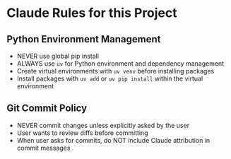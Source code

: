 # Claude Rules for this Project

## Python Environment Management
- NEVER use global pip install
- ALWAYS use `uv` for Python environment and dependency management
- Create virtual environments with `uv venv` before installing packages
- Install packages with `uv add` or `uv pip install` within the virtual environment

## Git Commit Policy
- NEVER commit changes unless explicitly asked by the user
- User wants to review diffs before committing
- When user asks for commits, do NOT include Claude attribution in commit messages